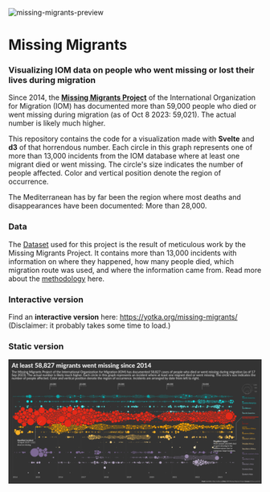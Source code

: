 ![missing-migrants-preview](https://github.com/yotkadata/missing-migrants/assets/7913590/5381e452-acf6-4bc6-9541-9a83a52ccef8)

# Missing Migrants

### Visualizing IOM data on people who went missing or lost their lives during migration

Since 2014, the [**Missing Migrants Project**](https://missingmigrants.iom.int/) of the International Organization for Migration (IOM) has documented more than 59,000 people who died or went missing during migration (as of Oct 8 2023: 59,021). The actual number is likely much higher.

This repository contains the code for a visualization made with **Svelte** and **d3** of that horrendous number. Each circle in this graph represents one of more than 13,000 incidents from the IOM database where at least one migrant died or went missing. The circle's size indicates the number of people affected. Color and vertical position denote the region of occurrence.

The Mediterranean has by far been the region where most deaths and disappearances have been documented: More than 28,000.

### Data

The [Dataset](https://missingmigrants.iom.int/downloads) used for this project is the result of meticulous work by the Missing Migrants Project. It contains more than 13,000 incidents with information on where they happened, how many people died, which migration route was used, and where the information came from. Read more about the [methodology](https://missingmigrants.iom.int/methodology) here.

### Interactive version

Find an **interactive version** here: https://yotka.org/missing-migrants/
(Disclaimer: it probably takes some time to load.)

### Static version

![static version](https://github.com/yotkadata/missing-migrants/raw/main/svelte_app/public/static-graph-missing-migrants.png)
